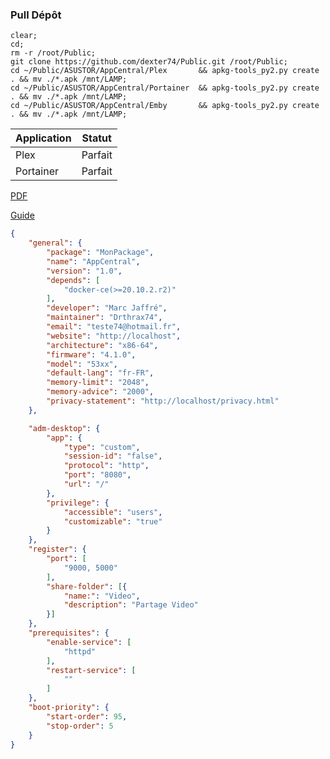 ### Pull Dépôt
```
clear;
cd;
rm -r /root/Public;
git clone https://github.com/dexter74/Public.git /root/Public;
cd ~/Public/ASUSTOR/AppCentral/Plex       && apkg-tools_py2.py create . && mv ./*.apk /mnt/LAMP;
cd ~/Public/ASUSTOR/AppCentral/Portainer  && apkg-tools_py2.py create . && mv ./*.apk /mnt/LAMP;
cd ~/Public/ASUSTOR/AppCentral/Emby       && apkg-tools_py2.py create . && mv ./*.apk /mnt/LAMP;
```

| Application | Statut  |
|-------------|-------- |
| Plex        | Parfait |
| Portainer   | Parfait |




[PDF](https://downloadgb.asustor.com/developer/App_Central_Developer_Guide_4.1.0_20220622.pdf)

[Guide](https://amigotechnotes.wordpress.com/2014/05/06/how-to-create-an-apk-for-asustor-adm-to-distribute-your-lamp/)


```json
{
	"general": {
		"package": "MonPackage",
		"name": "AppCentral",
		"version": "1.0",
		"depends": [
			"docker-ce(>=20.10.2.r2)"
		],
		"developer": "Marc Jaffré",
		"maintainer": "Drthrax74",
		"email": "teste74@hotmail.fr",
		"website": "http://localhost",
		"architecture": "x86-64",
		"firmware": "4.1.0",
		"model": "53xx",
		"default-lang": "fr-FR",
		"memory-limit": "2048",
		"memory-advice": "2000",
		"privacy-statement": "http://localhost/privacy.html"
	},

	"adm-desktop": {
		"app": {
			"type": "custom",
			"session-id": "false",
			"protocol": "http",
			"port": "8080",
			"url": "/"
		},
		"privilege": {
			"accessible": "users",
			"customizable": "true"
		}
	},
	"register": {
		"port": [
			"9000, 5000"
		],
		"share-folder": [{
			"name:": "Video",
			"description": "Partage Video"
		}]
	},
	"prerequisites": {
		"enable-service": [
			"httpd"
		],
		"restart-service": [
			""
		]
	},
	"boot-priority": {
		"start-order": 95,
		"stop-order": 5
	}
}
```
